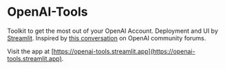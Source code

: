 # OpenAI-Tools
Toolkit to get the most out of your OpenAI Account. Deployment and UI by [Streamlit](https://streamlit.io). Inspired by [this conversation](https://community.openai.com/t/how-to-track-individual-usage/15935) on OpenAI community forums.

Visit the app at [https://openai-tools.streamlit.app](https://openai-tools.streamlit.app).